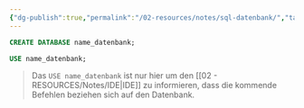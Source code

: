 ```yaml
---
{"dg-publish":true,"permalink":"/02-resources/notes/sql-datenbank/","tags":["informatik/code/SQL","informatik/datenbank"],"noteIcon":"","updated":"2025-10-29T12:59:10.441+01:00"}
---
```


```sql
CREATE DATABASE name_datenbank;

USE name_datenbank;
```
>Das `USE name_datenbank` ist nur hier um den [[02 - RESOURCES/Notes/IDE\|IDE]] zu informieren, dass die kommende Befehlen beziehen sich auf den Datenbank.